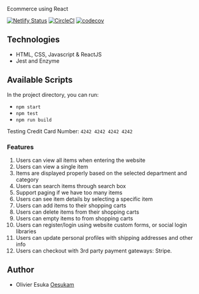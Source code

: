 Ecommerce using React

[![Netlify Status](https://api.netlify.com/api/v1/badges/0b970d29-3fe7-4939-b6cf-3d5fcd51ee12/deploy-status)](https://app.netlify.com/sites/react-ecommerce-oem/deploys)
[![CircleCI](https://circleci.com/gh/oesukam/turing-react/tree/develop.svg?style=svg)](https://circleci.com/gh/oesukam/turing-react/tree/develop)
[![codecov](https://codecov.io/gh/oesukam/turing-react/branch/develop/graph/badge.svg?token=ZmIEyDu7YI)](https://codecov.io/gh/oesukam/turing-react)

## Technologies

- HTML, CSS, Javascript & ReactJS
- Jest and Enzyme

## Available Scripts

In the project directory, you can run:

- `npm start`
- `npm test`
- `npm run build`

Testing Credit Card Number: `4242 4242 4242 4242`

### Features

1. Users can view all items when entering the website
1. Users can view a single item
1. Items are displayed properly based on the selected department and category
1. Users can search items through search box
1. Support paging if we have too many items
1. Users can see item details by selecting a specific item
1. Users can add items to their shopping carts
1. Users can delete items from their shopping carts
1. Users can empty items to from shopping carts
1. Users can register/login using website custom forms, or social login libraries
1. Users can update personal profiles with shipping addresses and other info
1. Users can checkout with 3rd party payment gateways: Stripe.

## Author
- Olivier Esuka [Oesukam](https://github.com/oesukam)
